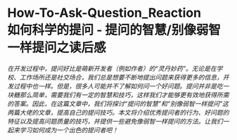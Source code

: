 How-To-Ask-Question_Reaction<br>
如何科学的提问 - 提问的智慧/别像弱智一样提问之读后感
===
*在开发过程中，提问好比是萌新开发者（例如作者）的“灵丹妙药”。无论是在学校、工作场所还是社交场合，我们总是想要不断地提出问题来获得更多的信息，开发过程中也一样。但是，很多人可能并不了解如何问一个好问题。提问并非是吃一块糖那么简单，需要我们有一定的智慧和技巧，这样我们才能够更有效地获得所需的答案。因此，在这篇文章中，我们将探讨“提问的智慧”和“别像弱智一样提问”这两篇大佬的文章，提高自己的提问技巧。本文将介绍优秀提问者的行为、好问题的特征以及提高问题质量的技巧，并提供一些避免像弱智一样提问的方法。让我们一起来学习如何成为一个出色的提问者吧！*
